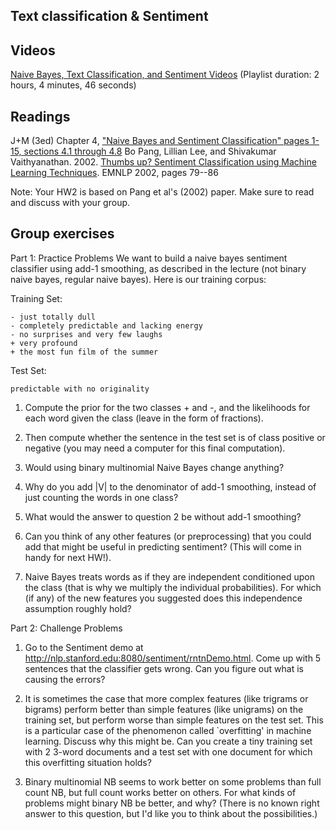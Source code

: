 
Text classification & Sentiment 
------------------------------

## Videos 

[Naive Bayes, Text Classification, and Sentiment Videos](https://www.youtube.com/playlist?list=PLSI4up6RakkgHsNl6PB5XW2X0DMH000n-) 
(Playlist duration: 2 hours, 4 minutes, 46 seconds) 

## Readings

J+M (3ed) Chapter 4, ["Naive Bayes and Sentiment Classification" pages 1-15, sections 4.1 through 4.8](https://web.stanford.edu/~jurafsky/slp3/4.pdf)
Bo Pang, Lillian Lee, and Shivakumar Vaithyanathan. 2002. [Thumbs up? Sentiment Classification using Machine Learning Techniques](http://www.cs.cornell.edu/home/llee/papers/sentiment.pdf). EMNLP 2002, pages 79--86

Note: Your HW2 is based on Pang et al's (2002) paper. Make sure to read and discuss with your group. 

## Group exercises 

Part 1: Practice Problems 
We want to build a naive bayes sentiment classifier using add-1 smoothing, as described in the lecture (not binary naive bayes, regular naive bayes). Here is our training corpus:

Training Set:

    - just totally dull 
    - completely predictable and lacking energy
    - no surprises and very few laughs 
    + very profound 
    + the most fun film of the summer 
    
Test Set:

    predictable with no originality 
    
1.	Compute the prior for the two classes + and -, and the likelihoods for each word given the class (leave in the form of fractions).

2.	Then compute whether the sentence in the test set is of class positive or negative (you may need a computer for this final computation).

3.	Would using binary multinomial Naive Bayes change anything?
              

4.	Why do you add |V| to the denominator of add-1 smoothing, instead of just counting the words in one class?


5.	What would the answer to question 2 be without add-1 smoothing?


6.	Can you think of any other features (or preprocessing) that you could add that might be useful in predicting sentiment? (This will come in handy for next HW!).


7.	Naive Bayes treats words as if they are independent conditioned upon the class (that is why we multiply the individual probabilities). For which (if any) of the new features you suggested does this independence assumption roughly hold?

              


Part 2: Challenge Problems
1.	Go to the Sentiment demo at http://nlp.stanford.edu:8080/sentiment/rntnDemo.html. Come up with 5 sentences that the classifier gets wrong. Can you figure out what is causing the errors?


2.	It is sometimes the case that more complex features (like trigrams or bigrams) perform better than simple features (like unigrams) on the training set, but perform worse than simple features on the test set. This is a particular case of the phenomenon called `overfitting' in machine learning. Discuss why this might be. Can you create a tiny training set with 2 3-word documents and a test set with one document for which this overfitting situation holds?


3.	Binary multinomial NB seems to work better on some problems than full count NB, but full count works better on others. For what kinds of problems might binary NB be better, and why? (There is no known right answer to this question, but I'd like you to think about the possibilities.)
